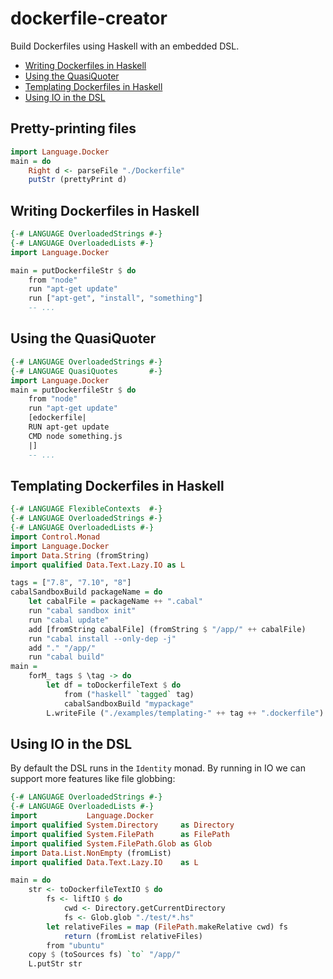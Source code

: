 # dockerfile-creator

Build Dockerfiles using Haskell with an embedded DSL.

- [Writing Dockerfiles in Haskell](#writing-dockerfiles-in-haskell)
- [Using the QuasiQuoter](#using-the-quasiquoter)
- [Templating Dockerfiles in Haskell](#templating-dockerfiles-in-haskell)
- [Using IO in the DSL](#using-io-in-the-dsl)

## Pretty-printing files

```haskell
import Language.Docker
main = do
    Right d <- parseFile "./Dockerfile"
    putStr (prettyPrint d)
```

## Writing Dockerfiles in Haskell

```haskell
{-# LANGUAGE OverloadedStrings #-}
{-# LANGUAGE OverloadedLists #-}
import Language.Docker

main = putDockerfileStr $ do
    from "node"
    run "apt-get update"
    run ["apt-get", "install", "something"]
    -- ...
```

## Using the QuasiQuoter

```haskell
{-# LANGUAGE OverloadedStrings #-}
{-# LANGUAGE QuasiQuotes       #-}
import Language.Docker
main = putDockerfileStr $ do
    from "node"
    run "apt-get update"
    [edockerfile|
    RUN apt-get update
    CMD node something.js
    |]
    -- ...
```

## Templating Dockerfiles in Haskell

```haskell
{-# LANGUAGE FlexibleContexts  #-}
{-# LANGUAGE OverloadedStrings #-}
{-# LANGUAGE OverloadedLists #-}
import Control.Monad
import Language.Docker
import Data.String (fromString)
import qualified Data.Text.Lazy.IO as L

tags = ["7.8", "7.10", "8"]
cabalSandboxBuild packageName = do
    let cabalFile = packageName ++ ".cabal"
    run "cabal sandbox init"
    run "cabal update"
    add [fromString cabalFile] (fromString $ "/app/" ++ cabalFile)
    run "cabal install --only-dep -j"
    add "." "/app/"
    run "cabal build"
main =
    forM_ tags $ \tag -> do
        let df = toDockerfileText $ do
            from ("haskell" `tagged` tag)
            cabalSandboxBuild "mypackage"
        L.writeFile ("./examples/templating-" ++ tag ++ ".dockerfile") df
```

## Using IO in the DSL
By default the DSL runs in the `Identity` monad. By running in IO we can
support more features like file globbing:

```haskell
{-# LANGUAGE OverloadedStrings #-}
{-# LANGUAGE OverloadedLists #-}
import           Language.Docker
import qualified System.Directory     as Directory
import qualified System.FilePath      as FilePath
import qualified System.FilePath.Glob as Glob
import Data.List.NonEmpty (fromList)
import qualified Data.Text.Lazy.IO    as L

main = do
    str <- toDockerfileTextIO $ do
        fs <- liftIO $ do
            cwd <- Directory.getCurrentDirectory
            fs <- Glob.glob "./test/*.hs"
	    let relativeFiles = map (FilePath.makeRelative cwd) fs
            return (fromList relativeFiles)
        from "ubuntu"
	copy $ (toSources fs) `to` "/app/"
    L.putStr str
```
